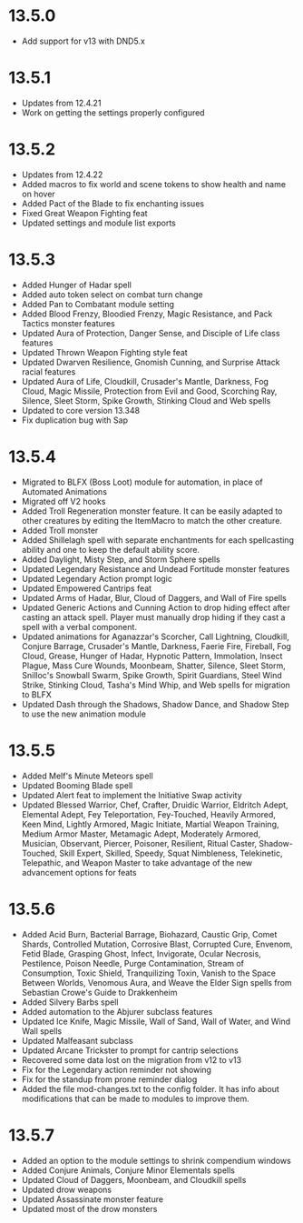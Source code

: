 # 13.5.0
* Add support for v13 with DND5.x

# 13.5.1
* Updates from 12.4.21
* Work on getting the settings properly configured

# 13.5.2
* Updates from 12.4.22
* Added macros to fix world and scene tokens to show health and name on hover
* Added Pact of the Blade to fix enchanting issues
* Fixed Great Weapon Fighting feat
* Updated settings and module list exports

# 13.5.3
* Added Hunger of Hadar spell
* Added auto token select on combat turn change
* Added Pan to Combatant module setting
* Added Blood Frenzy, Bloodied Frenzy, Magic Resistance, and Pack Tactics monster features
* Updated Aura of Protection, Danger Sense, and Disciple of Life class features
* Updated Thrown Weapon Fighting style feat
* Updated Dwarven Resilience, Gnomish Cunning, and Surprise Attack racial features
* Updated Aura of Life, Cloudkill, Crusader's Mantle, Darkness, Fog Cloud, Magic Missile, Protection from Evil and Good, Scorching Ray, Silence, Sleet Storm, Spike Growth, Stinking Cloud and Web spells
* Updated to core version 13.348
* Fix duplication bug with Sap

# 13.5.4
* Migrated to BLFX (Boss Loot) module for automation, in place of Automated Animations
* Migrated off V2 hooks
* Added Troll Regeneration monster feature. It can be easily adapted to other creatures by editing the ItemMacro to match the other creature.
* Added Troll monster
* Added Shillelagh spell with separate enchantments for each spellcasting ability and one to keep the default ability score.
* Added Daylight, Misty Step, and Storm Sphere spells
* Updated Legendary Resistance and Undead Fortitude monster features
* Updated Legendary Action prompt logic 
* Updated Empowered Cantrips feat
* Updated Arms of Hadar, Blur, Cloud of Daggers, and Wall of Fire spells
* Updated Generic Actions and Cunning Action to drop hiding effect after casting an attack spell. Player must manually drop hiding if they cast a spell with a verbal component.
* Updated animations for Aganazzar's Scorcher, Call Lightning, Cloudkill, Conjure Barrage, Crusader's Mantle, Darkness, Faerie Fire, Fireball, Fog Cloud, Grease, Hunger of Hadar, Hypnotic Pattern, Immolation, Insect Plague, Mass Cure Wounds, Moonbeam, Shatter, Silence, Sleet Storm, Snilloc's Snowball Swarm, Spike Growth, Spirit Guardians, Steel Wind Strike, Stinking Cloud, Tasha's Mind Whip, and Web spells for migration to BLFX
* Updated Dash through the Shadows, Shadow Dance, and Shadow Step to use the new animation module

# 13.5.5
* Added Melf's Minute Meteors spell
* Updated Booming Blade spell
* Updated Alert feat to implement the Initiative Swap activity
* Updated Blessed Warrior, Chef, Crafter, Druidic Warrior, Eldritch Adept, Elemental Adept, Fey Teleportation, Fey-Touched, Heavily Armored, Keen Mind, Lightly Armored, Magic Initiate, Martial Weapon Training, Medium Armor Master, Metamagic Adept, Moderately Armored, Musician, Observant, Piercer, Poisoner, Resilient, Ritual Caster, Shadow-Touched, Skill Expert, Skilled, Speedy, Squat Nimbleness, Telekinetic, Telepathic, and Weapon Master to take advantage of the new advancement options for feats

# 13.5.6
* Added Acid Burn, Bacterial Barrage, Biohazard, Caustic Grip, Comet Shards, Controlled Mutation, Corrosive Blast, Corrupted Cure, Envenom, Fetid Blade, Grasping Ghost, Infect, Invigorate, Ocular Necrosis, Pestilence, Poison Needle, Purge Contamination, Stream of Consumption, Toxic Shield, Tranquilizing Toxin, Vanish to the Space Between Worlds, Venomous Aura, and Weave the Elder Sign spells from Sebastian Crowe's Guide to Drakkenheim
* Added Silvery Barbs spell
* Added automation to the Abjurer subclass features
* Updated Ice Knife, Magic Missile, Wall of Sand, Wall of Water, and Wind Wall spells
* Updated Malfeasant subclass
* Updated Arcane Trickster to prompt for cantrip selections
* Recovered some data lost on the migration from v12 to v13
* Fix for the Legendary action reminder not showing
* Fix for the standup from prone reminder dialog
* Added the file mod-changes.txt to the config folder. It has info about modifications that can be made to modules to improve them.

# 13.5.7
* Added an option to the module settings to shrink compendium windows
* Added Conjure Animals, Conjure Minor Elementals spells
* Updated Cloud of Daggers, Moonbeam, and Cloudkill spells
* Updated drow weapons
* Updated Assassinate monster feature
* Updated most of the drow monsters
